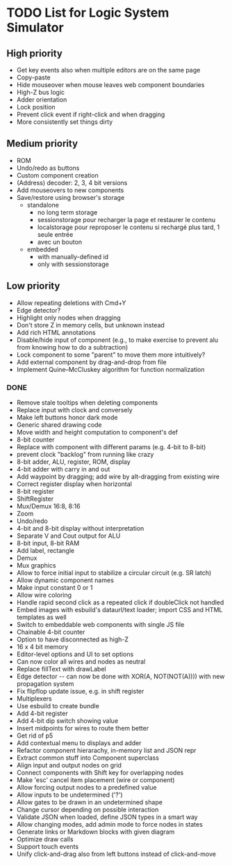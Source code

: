 # TODO List for Logic System Simulator


## High priority

 * Get key events also when multiple editors are on the same page
 * Copy-paste
 * Hide mouseover when mouse leaves web component boundaries
 * High-Z bus logic
 * Adder orientation
 * Lock position
 * Prevent click event if right-click and when dragging
 * More consistently set things dirty


## Medium priority

 * ROM
 * Undo/redo as buttons
 * Custom component creation
 * (Address) decoder: 2, 3, 4 bit versions
 * Add mouseovers to new components
 * Save/restore using browser's storage
    * standalone
      * no long term storage
      * sessionstorage pour recharger la page et restaurer le contenu
      * localstorage pour reproposer le contenu si rechargé plus tard, 1 seule entrée
      * avec un bouton
    * embedded
      * with manually-defined id
      * only with sessionstorage


## Low priority

 * Allow repeating deletions with Cmd+Y
 * Edge detector?
 * Highlight only nodes when dragging
 * Don't store Z in memory cells, but unknown instead
 * Add rich HTML annotations
 * Disable/hide input of component (e.g., to make exercise to prevent alu from knowing how to do a subtraction)
 * Lock component to some "parent" to move them more intuitively?
 * Add external component by drag-and-drop from file
 * Implement Quine–McCluskey algorithm for function normalization


### DONE

 * Remove stale tooltips when deleting components
 * Replace input with clock and conversely
 * Make left buttons honor dark mode
 * Generic shared drawing code
 * Move width and height computation to component's def
 * 8-bit counter
 * Replace with component with different params (e.g. 4-bit to 8-bit)
 * prevent clock "backlog" from running like crazy
 * 8-bit adder, ALU, register, ROM, display
 * 4-bit adder with carry in and out
 * Add waypoint by dragging; add wire by alt-dragging from existing wire
 * Correct register display when horizontal
 * 8-bit register
 * ShiftRegister
 * Mux/Demux 16:8, 8:16
 * Zoom
 * Undo/redo
 * 4-bit and 8-bit display without interpretation
 * Separate V and Cout output for ALU
 * 8-bit input, 8-bit RAM
 * Add label, rectangle
 * Demux
 * Mux graphics
 * Allow to force initial input to stabilize a circular circuit (e.g. SR latch)
 * Allow dynamic component names
 * Make input constant 0 or 1
 * Allow wire coloring
 * Handle rapid second click as a repeated click if doubleClick not handled
 * Embed images with esbuild's dataurl/text loader; import CSS and HTML templates as well
 * Switch to embeddable web components with single JS file
 * Chainable 4-bit counter
 * Option to have disconnected as high-Z
 * 16 x 4 bit memory
 * Editor-level options and UI to set options
 * Can now color all wires and nodes as neutral
 * Replace fillText with drawLabel
 * Edge detector -- can now be done with XOR(A, NOT(NOT(A)))) with new propagation system
 * Fix flipflop update issue, e.g. in shift register
 * Multiplexers
 * Use esbuild to create bundle
 * Add 4-bit register
 * Add 4-bit dip switch showing value
 * Insert midpoints for wires to route them better
 * Get rid of p5
 * Add contextual menu to displays and adder
 * Refactor component hierarachy, in-memory list and JSON repr
 * Extract common stuff into Component superclass
 * Align input and output nodes on grid
 * Connect components with Shift key for overlapping nodes
 * Make 'esc' cancel item placement (wire or component)
 * Allow forcing output nodes to a predefined value
 * Allow inputs to be undetermined ('?')
 * Allow gates to be drawn in an undetermined shape
 * Change cursor depending on possible interaction
 * Validate JSON when loaded, define JSON types in a smart way
 * Allow changing modes, add admin mode to force nodes in states
 * Generate links or Markdown blocks with given diagram
 * Optimize draw calls
 * Support touch events
 * Unify click-and-drag also from left buttons instead of click-and-move

